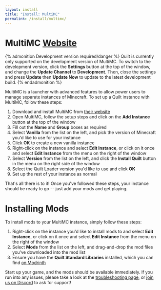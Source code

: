 ```yaml
---
layout: install
title: "Install: MultiMC"
permalink: /install/multimc/
---
```


# MultiMC <a href="https://multimc.org" class="button is-link is-pulled-right"><span class="icon"><i class="fas fa-globe"></i></span><span>Website</span></a>

{% admonition Development version required/danger %}
Quilt is currently only supported on the development version of MultiMC. To switch to the development version,
click the **Settings** button at the top of the window, and change the **Update Channel** to **Development**.
Then, close the settings and press **Update** then **Update Now** to update to the latest development build.
{% endadmonition %}

MultiMC is a launcher with advanced features to allow power users to manage separate instances of Minecraft.
To set up a Quilt instance with MultiMC, follow these steps:

1. Download and install MultiMC from [their website](https://multimc.org)
2. Open MultiMC, follow the setup steps and click on the **Add Instance** button at the top of the window
3. Fill out the **Name** and **Group** boxes as required
4. Select **Vanilla** from the list on the left, and pick the version of Minecraft you'd like to use for your instance
5. Click **OK** to create a new vanilla instance
6. Right-click on the instance and select **Edit Instance**, or click on it once and select **Edit Instance** from the 
   menu on the right of the window
7. Select **Version** from the list on the left, and click the **Install Quilt** button in the menu on the right side 
   of the window
8. Select the Quilt Loader version you'd like to use and click **OK**
9. Set up the rest of your instance as normal

That's all there is to it! Once you've followed these steps, your instance should be ready to go -- just add your 
mods and get playing.

# Installing Mods

To install mods to your MultiMC instance, simply follow these steps:

1. Right-click on the instance you'd like to install mods to and select **Edit Instance**, or click on it once and
   select **Edit Instance** from the menu on the right of the window
2. Select **Mods** from the list on the left, and drag-and-drop the mod files you've downloaded into the mod list
3. Ensure you have the **Quilt Standard Libraries** installed, which you can find
   [on Modrinth](https://modrinth.com/mod/qsl)

Start up your game, and the mods should be available immediately. If you run into any issues, please take a look at the
[troubleshooting page](/usage/troubleshooting), or [join us on Discord](https://discord.quiltmc.org) to ask for support!

